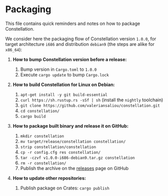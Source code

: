 Packaging
=========

This file contains quick reminders and notes on how to package Constellation.

We consider here the packaging flow of Constellation version `1.0.0`, for target architecture `i686` and distribution `debian9` (the steps are alike for `x86_64`):

1. **How to bump Constellation version before a release:**
    1. Bump version in `Cargo.toml` to `1.0.0`
    2. Execute `cargo update` to bump `Cargo.lock`

2. **How to build Constellation for Linux on Debian:**
    1. `apt-get install -y git build-essential`
    2. `curl https://sh.rustup.rs -sSf | sh` (install the `nightly` toolchain)
    3. `git clone https://github.com/valeriansaliou/constellation.git`
    4. `cd constellation/`
    5. `cargo build`

3. **How to package built binary and release it on GitHub:**
    1. `mkdir constellation`
    2. `mv target/release/constellation constellation/`
    3. `strip constellation/constellation`
    4. `cp -r config.cfg res constellation/`
    5. `tar -czvf v1.0.0-i686-debian9.tar.gz constellation`
    6. `rm -r constellation/`
    7. Publish the archive on the [releases](https://github.com/valeriansaliou/constellation/releases) page on GitHub

4. **How to update other repositories:**
    1. Publish package on Crates: `cargo publish`
